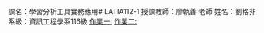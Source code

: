 課名：學習分析工具實務應用# LATIA112-1
授課教師：廖執善 老師
姓名：劉格非
系級：資訊工程學系116級
[作業一:](https://github.com/fionaliu0621/LATIA112-1/blob/main/HW1.py)
[作業二:](https://github.com/fionaliu0621/LATIA112-1/blob/main/hw2(selenium).py)
